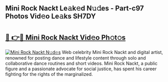 ## Mini Rock Nackt Le𝚊k𝚎d N𝚞𝚍es - Part-c97 Photos Vid𝚎o Le𝚊ks SH7DY

# <h2><a href="http://fb89n9l.evod.top/?m=Mini+Rock+Nackt">🔗 👉🔴 Mini Rock Nackt Vid𝚎o Ph𝚘t𝚘s</a></h2>

[![Mini Rock Nackt N𝚞d𝚎s](https://i.imgur.com/8V9OHl7.gif)](http://fb89n9l.evod.top/?m=Mini+Rock+Nackt)
Web celebrity Mini Rock Nackt and digital artist, renowned for posting dance and lifestyle content through solo and collaborative dance routines and short videos. Mini Rock Nackt, a public figure and a passionate advocate for social justice, has spent his career fighting for the rights of the marginalized. 

